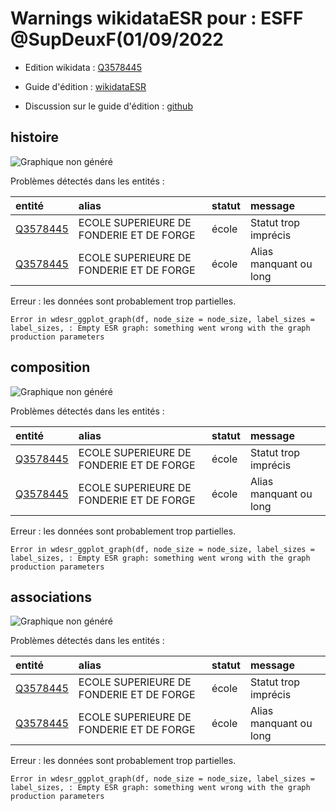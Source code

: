 Warnings wikidataESR pour : ESFF @SupDeuxF(01/09/2022
================

- Edition wikidata : [Q3578445](https://www.wikidata.org/wiki/Q3578445)
- Guide d'édition : [wikidataESR](https://github.com/cpesr/wikidataESR/)

- Discussion sur le guide d'édition : [github](https://github.com/cpesr/wikidataESR/issues)



## histoire 

![Graphique non généré](Q3578445-histoire.png) 

Problèmes détectés dans les entités :

|entité                                             |alias                                    |statut |message                |
|:--------------------------------------------------|:----------------------------------------|:------|:----------------------|
|[Q3578445](https://www.wikidata.org/wiki/Q3578445) |ECOLE SUPERIEURE DE FONDERIE ET DE FORGE |école  |Statut trop imprécis   |
|[Q3578445](https://www.wikidata.org/wiki/Q3578445) |ECOLE SUPERIEURE DE FONDERIE ET DE FORGE |école  |Alias manquant ou long |

 


Erreur : les données sont probablement trop partielles.
```
Error in wdesr_ggplot_graph(df, node_size = node_size, label_sizes = label_sizes, : Empty ESR graph: something went wrong with the graph production parameters

``` 



## composition 

![Graphique non généré](Q3578445-composition.png) 

Problèmes détectés dans les entités :

|entité                                             |alias                                    |statut |message                |
|:--------------------------------------------------|:----------------------------------------|:------|:----------------------|
|[Q3578445](https://www.wikidata.org/wiki/Q3578445) |ECOLE SUPERIEURE DE FONDERIE ET DE FORGE |école  |Statut trop imprécis   |
|[Q3578445](https://www.wikidata.org/wiki/Q3578445) |ECOLE SUPERIEURE DE FONDERIE ET DE FORGE |école  |Alias manquant ou long |

 


Erreur : les données sont probablement trop partielles.
```
Error in wdesr_ggplot_graph(df, node_size = node_size, label_sizes = label_sizes, : Empty ESR graph: something went wrong with the graph production parameters

``` 



## associations 

![Graphique non généré](Q3578445-associations.png) 

Problèmes détectés dans les entités :

|entité                                             |alias                                    |statut |message                |
|:--------------------------------------------------|:----------------------------------------|:------|:----------------------|
|[Q3578445](https://www.wikidata.org/wiki/Q3578445) |ECOLE SUPERIEURE DE FONDERIE ET DE FORGE |école  |Statut trop imprécis   |
|[Q3578445](https://www.wikidata.org/wiki/Q3578445) |ECOLE SUPERIEURE DE FONDERIE ET DE FORGE |école  |Alias manquant ou long |

 


Erreur : les données sont probablement trop partielles.
```
Error in wdesr_ggplot_graph(df, node_size = node_size, label_sizes = label_sizes, : Empty ESR graph: something went wrong with the graph production parameters

``` 

